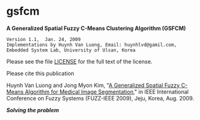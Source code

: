 # gsfcm
**A Generalized Spatial Fuzzy C-Means Clustering Algorithm (GSFCM)**

    Version 1.1,  Jan. 24, 2009
    Implementations by Huynh Van Luong, Email: huynhlvd@gamil.com,
    Embedded System Lab, University of Ulsan, Korea
    
   Please see the file [LICENSE](https://github.com/huynhlvd/gsfcm/blob/master/LICENSE.md) for the full text of the license.

Please cite this publication

Huynh Van Luong and Jong Myon Kim, "[A Generalized Spatial Fuzzy C-Means Algorithm for Medical Image Segmentation](http://ieeexplore.ieee.org/xpls/abs_all.jsp?arnumber=5276878)," in IEEE International Conference on Fuzzy Systems (FUZZ-IEEE 2009), Jeju, Korea, Aug. 2009.
             
**_Solving the problem_**
